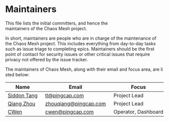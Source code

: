 # Maintainers

This file lists the initial committers, and hence the maintainers of the Chaos Mesh project.

In short, maintainers are people who are in charge of the maintenance of the Chaos Mesh project. This includes everything from day-to-day tasks such as issue triage to completing epics. Maintainers should be the first point of contact for security issues or other critical issues that require privacy not offered by the issue tracker.

The maintainers of Chaos Mesh, along with their email and focus area, are listed below:


Name | Email | Focus
----|---|---
[Siddon Tang](https://github.com/siddontang) | [tl@pingcap.com](mailto:tl@pingcap.com) | Project Lead
[Qiang Zhou](https://github.com/zhouqiang-cl) | [zhouqiang@pingcap.com](mailto:zhouqiang@pingcap.com) | Project Lead
[CWen](https://github.com/cwen0) | [cwen@pingcap.com](mailto:cwen@pingcap.com) | Operator, Dashboard
